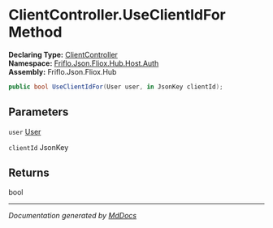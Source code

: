 ﻿<!--  
  <auto-generated>   
    The contents of this file were generated by a tool.  
    Changes to this file may be list if the file is regenerated  
  </auto-generated>   
-->

# ClientController.UseClientIdFor Method

**Declaring Type:** [ClientController](../index.md)  
**Namespace:** [Friflo.Json.Fliox.Hub.Host.Auth](../../index.md)  
**Assembly:** Friflo.Json.Fliox.Hub

```csharp
public bool UseClientIdFor(User user, in JsonKey clientId);
```

## Parameters

`user`  [User](../../User/index.md)

`clientId`  JsonKey

## Returns

bool

___

*Documentation generated by [MdDocs](https://github.com/ap0llo/mddocs)*
